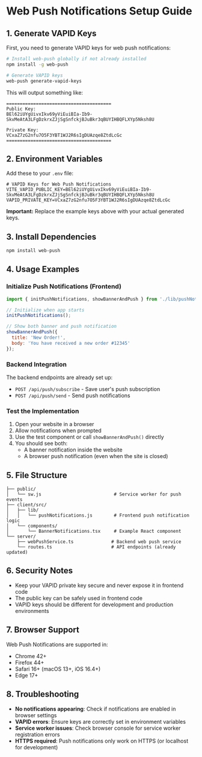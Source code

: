 # Web Push Notifications Setup Guide

## 1. Generate VAPID Keys

First, you need to generate VAPID keys for web push notifications:

```bash
# Install web-push globally if not already installed
npm install -g web-push

# Generate VAPID keys
web-push generate-vapid-keys
```

This will output something like:
```
=======================================
Public Key:
BEl62iUYgUivxIkv69yViEuiBIa-Ib9-SkvMeAtA3LFgDzkrxZJjSgSnfckjBJuBkr3qBUYIHBQFLXYp5Nksh8U

Private Key:
VCxaZ7zG2nfu7O5F3YBT1WJ2R6sIgDUAzqe8ZtdLcGc
=======================================
```

## 2. Environment Variables

Add these to your `.env` file:

```env
# VAPID Keys for Web Push Notifications
VITE_VAPID_PUBLIC_KEY=BEl62iUYgUivxIkv69yViEuiBIa-Ib9-SkvMeAtA3LFgDzkrxZJjSgSnfckjBJuBkr3qBUYIHBQFLXYp5Nksh8U
VAPID_PRIVATE_KEY=VCxaZ7zG2nfu7O5F3YBT1WJ2R6sIgDUAzqe8ZtdLcGc
```

**Important:** Replace the example keys above with your actual generated keys.

## 3. Install Dependencies

```bash
npm install web-push
```

## 4. Usage Examples

### Initialize Push Notifications (Frontend)

```javascript
import { initPushNotifications, showBannerAndPush } from './lib/pushNotifications';

// Initialize when app starts
initPushNotifications();

// Show both banner and push notification
showBannerAndPush({
  title: 'New Order!',
  body: 'You have received a new order #12345'
});
```

### Backend Integration

The backend endpoints are already set up:
- `POST /api/push/subscribe` - Save user's push subscription
- `POST /api/push/send` - Send push notifications

### Test the Implementation

1. Open your website in a browser
2. Allow notifications when prompted
3. Use the test component or call `showBannerAndPush()` directly
4. You should see both:
   - A banner notification inside the website
   - A browser push notification (even when the site is closed)

## 5. File Structure

```
├── public/
│   └── sw.js                           # Service worker for push events
├── client/src/
│   ├── lib/
│   │   └── pushNotifications.js        # Frontend push notification logic
│   └── components/
│       └── BannerNotifications.tsx     # Example React component
└── server/
    ├── webPushService.ts              # Backend web push service
    └── routes.ts                      # API endpoints (already updated)
```

## 6. Security Notes

- Keep your VAPID private key secure and never expose it in frontend code
- The public key can be safely used in frontend code
- VAPID keys should be different for development and production environments

## 7. Browser Support

Web Push Notifications are supported in:
- Chrome 42+
- Firefox 44+
- Safari 16+ (macOS 13+, iOS 16.4+)
- Edge 17+

## 8. Troubleshooting

- **No notifications appearing**: Check if notifications are enabled in browser settings
- **VAPID errors**: Ensure keys are correctly set in environment variables
- **Service worker issues**: Check browser console for service worker registration errors
- **HTTPS required**: Push notifications only work on HTTPS (or localhost for development)